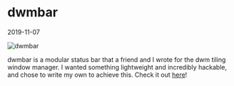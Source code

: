 # dwmbar
2019-11-07

<img class="img_span" src="https://raw.githubusercontent.com/thytom/dwmbar/master/res/example.png" alt="dwmbar"/><br>


dwmbar is a modular status bar that a friend and I wrote for the dwm tiling
window manager. I wanted something lightweight and incredibly hackable, and
chose to write my own to achieve this. Check it out
 [here](https://github.com/thytom/dwmbar)!
